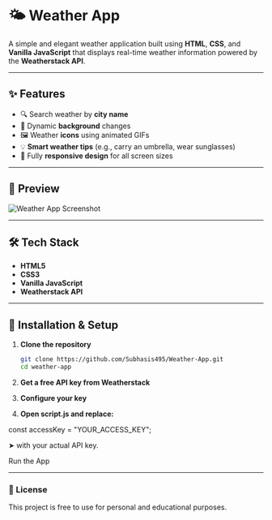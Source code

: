 # 🌤 Weather App

A simple and elegant weather application built using **HTML**, **CSS**, and **Vanilla JavaScript** that displays real-time weather information powered by the **Weatherstack API**.

---

## ✨ Features

- 🔍 Search weather by **city name**
- 🌄 Dynamic **background** changes 
- 🖼 Weather **icons** using animated GIFs
- 💡 **Smart weather tips** (e.g., carry an umbrella, wear sunglasses)
- 📱 Fully **responsive design** for all screen sizes

---

## 📸 Preview

![Weather App Screenshot](assets/AppScreenshot.jpg)  

---

## 🛠️ Tech Stack

- **HTML5**
- **CSS3**
- **Vanilla JavaScript**
- **Weatherstack API**

---

## 🔧 Installation & Setup

1. **Clone the repository**
   ```bash
   git clone https://github.com/Subhasis495/Weather-App.git
   cd weather-app
2. **Get a free API key from Weatherstack**

3. **Configure your key**

4. **Open script.js and replace:**

const accessKey = "YOUR_ACCESS_KEY";

➤ with your actual API key.

Run the App

---

### 📄 License
This project is free to use for personal and educational purposes.
